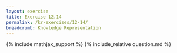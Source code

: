 ```yaml
---
layout: exercise
title: Exercise 12.14
permalink: /kr-exercises/12-14/
breadcrumb: Knowledge Representation
---
```


{% include mathjax_support %}
{% include_relative question.md %}
